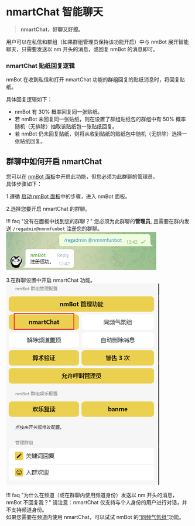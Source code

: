 # nmartChat 智能聊天

> **nmartChat，好聊又好撩。**

用户可以在私信和群组（如果群组管理员保持该功能开启）中与 nmBot 展开智能聊天，只需要发送以 nm 开头的消息，或回复 nmBot 的消息即可。

### nmartChat 贴纸回复逻辑

nmBot 在收到私信和打开 nmartChat 功能的群组回复的贴纸消息时，将回复贴纸。  

具体回复逻辑如下：

- nmBot 有 30% 概率回复同一张贴纸。
- 若 nmBot 未回复同一张贴纸，则在设置了群组贴纸包的群组中有 50% 概率随机（无排除）抽取该贴纸包一张贴纸回复。
- 若 nmBot 仍未回复贴纸，则将从收到贴纸的贴纸包中随机（无排除）选择一张贴纸回复。

## 群聊中如何开启 nmartChat

您可以在 [nmBot 面板](./launch-panel.md)中开启此功能，但您必须为此群聊的管理员。  
具体步骤如下：

1.遵循 [启动 nmBot 面板](./launch-panel.md)中的步骤，进入 nmBot 面板。

2.选择您要开启 nmartChat 的群聊。  

!!! faq "没有在面板中找到您的群聊？"
    您必须为此群聊的**管理员**, 且需要在群内发送 `/regadmin@nmnmfunbot` 注册您的群聊。
    ![regadmin](img/nmartchat_regadmin.png)

3.在群聊设置中开启 nmartChat 功能。
   ![enablechat](img/nmartchat_panel_enablechat.png)

!!! faq "为什么在频道（或在群聊内使用频道身份）发送以 nm 开头的消息，nmBot 不回复我？"
    请注意：nmartChat 仅支持与个人身份的用户进行对话，并不支持频道身份。  
    如果您需要在频道内使用 nmartChat，可以试试 nmBot 的[“同频气氛组”](./group/reply-channel.md)功能。
